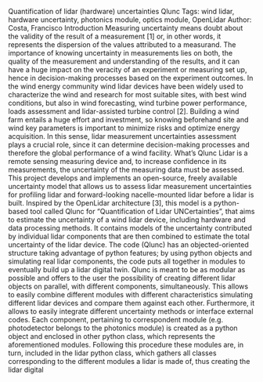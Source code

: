 Quantification of lidar (hardware) uncertainties
Qlunc
Tags: wind lidar, hardware uncertainty, photonics module, optics module, OpenLidar
Author: Costa, Francisco 
Introduction
Measuring uncertainty means doubt about the validity of the result of a measurement [1] or, in other words, it represents the dispersion of the values attributed to a measurand. The importance of knowing uncertainty in measurements lies on both, the quality of the measurement and understanding of the results, and it can have a huge impact on the veracity of an experiment or measuring set up, hence in decision-making processes based on the experiment outcomes. In the wind energy community wind lidar devices have been widely used to characterize the wind and research for most suitable sites, with best wind conditions, but also in wind forecasting, wind turbine power performance, loads assessment and lidar-assisted turbine control [2]. Building a wind farm entails a huge effort and investment, so knowing beforehand site and wind key parameters is important to minimize risks and optimize energy acquisition. In this sense, lidar measurement uncertainties assessment plays a crucial role, since it can determine decision-making processes and therefore the global performance of a wind facility.
What’s Qlunc 
Lidar is a remote sensing measuring device and, to increase confidence in its measurements, the uncertainty of the measuring data must be assessed. This project develops and implements an open-source, freely available uncertainty model that allows us to assess lidar measurement uncertainties for profiling lidar and forward-looking nacelle-mounted lidar  before a lidar is built.
Inspired by the OpenLidar architecture [3], this model is a python-based tool called Qlunc for “Quantification of Lidar UNCertainties”, that aims to estimate the uncertainty of a wind lidar device, including hardware and data processing methods. It contains models of the uncertainty contributed by individual lidar components that are then combined to estimate the total uncertainty of the lidar device.
The code (Qlunc) has an objected-oriented structure taking advantage of python features; by using python objects and simulating real lidar components, the code puts all together in modules to eventually build up a lidar digital twin. Qlunc is meant to be as modular as possible and offers to the user the possibility of creating different lidar objects on parallel, with different components, simultaneously. This allows to easily combine different modules with different characteristics simulating different lidar devices and compare them against each other. Furthermore, it allows to easily integrate different uncertainty methods or interface external codes.
Each component, pertaining to correspondent module (e.g. photodetector belongs to the photonics module) is created as a python object and enclosed in other python class, which represents the aforementioned modules. Following this procedure these modules are, in turn, included in the lidar python class, which gathers all classes corresponding to the different modules a lidar is made of, thus creating the lidar digital 
